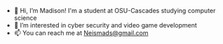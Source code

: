- 👋 Hi, I’m Madison! I'm a student at OSU-Cascades studying computer science 
- 👀 I’m interested in cyber security and video game development
- 📫 You can reach me at Neismads@gmail.com

<!---
MadsNeis/MadsNeis is a ✨ special ✨ repository because its `README.md` (this file) appears on your GitHub profile.
You can click the Preview link to take a look at your changes.
--->
